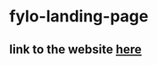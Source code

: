 # fylo-landing-page


## link to the website [here](https://guseinguseinov.github.io/fylo-landing-page)